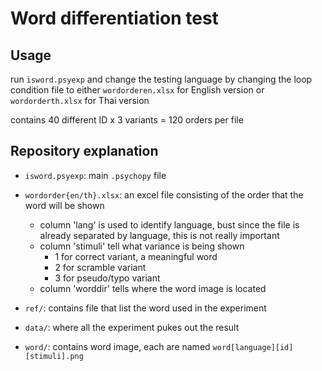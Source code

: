 # Word differentiation test
## Usage
run `isword.psyexp` and change the testing language by changing the loop condition file to either `wordorderen.xlsx` for English version or `wordorderth.xlsx` for Thai version

contains 40 different ID x 3 variants = 120 orders per file


## Repository explanation
- `isword.psyexp`: main `.psychopy` file
- `wordorder{en/th}.xlsx`: an excel file consisting of the order that the word will be shown
    - column 'lang' is used to identify language, bust since the file is already separated by language, this is not really important
    - column 'stimuli' tell what variance is being shown
        - 1 for correct variant, a meaningful word
        - 2 for scramble variant
        - 3 for pseudo/typo variant
    - column 'worddir' tells where the word image is located

- `ref/`: contains file that list the word used in the experiment
- `data/`: where all the experiment pukes out the result
- `word/`: contains word image, each are named `word[language][id][stimuli].png`
    